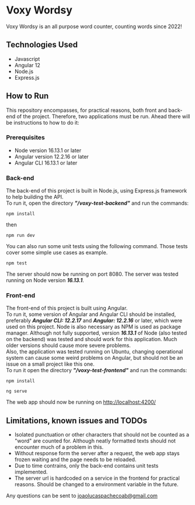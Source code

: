 # Voxy Wordsy
Voxy Wordsy is an all purpose word counter, counting words since 2022!
## Technologies Used
* Javascript
*	Angular 12
* Node.js
* Express.js
## How to Run
This repository encompasses, for practical reasons, both front and back-end of the project. Therefore, two applications must be run. 
Ahead there will be instructions to how to do it:
### Prerequisites
* Node version 16.13.1 or later
* Angular version 12.2.16 or later
* Angular CLI 16.13.1 or later
### Back-end
The back-end of this project is built in Node.js, using Express.js framework to help building the API.   
To run it, open the directory ***"/voxy-test-backend"*** and run the commands:
```
npm install
```
then
```
npm run dev
```
You can also run some unit tests using the following command. Those tests cover some simple use cases as example.
```
npm test
```
The server should now be running on port 8080.
The server was tested running on Node version ***16.13.1***.  
### Front-end
The front-end of this project is built using Angular.  
To run it, some version of Angular and Angular CLI should be installed, preferably ***Angular CLI: 12.2.17*** and ***Angular: 12.2.16*** or later, which were used on this project.
Node is also necessary as NPM is used as package manager. Although not fully supported, version ***16.13.1*** of Node (also tested on the backend) was tested and should work for this application. 
Much older versions should cause more severe problems.   
Also, the application was tested running on Ubuntu, changing operational system can cause some weird problems on Angular, but should not be an issue on a small project like this one.   
To run it open the directory ***"/voxy-test-frontend"*** and run the commands:  
```
npm install
```
```
ng serve
```
The web app should now be running on [http://localhost:4200/](http://localhost:4200/)

## Limitations, known issues and TODOs

* Isolated punctuation or other characters that should not be counted as a "word" are counted for. Although neatly formatted texts should not encounter much of a problem in this.
* Without response form the server after a request, the web app stays frozen waiting and the page needs to be reloaded.
* Due to time contrains, only the back-end contains unit tests implemented.
* The server url is hardcoded on a service in the frontend for practical reasons. Should be changed to a environment variable in the future.





Any questions can be sent to joaolucaspachecoab@gmail.com

